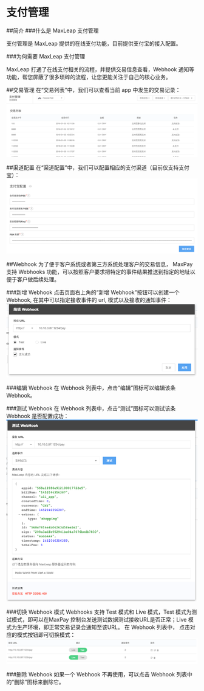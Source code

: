 # 支付管理
##简介
###什么是 MaxLeap 支付管理

支付管理是 MaxLeap 提供的在线支付功能，目前提供支付宝的接入配置。

###为何需要 MaxLeap 支付管理

MaxLeap 打通了在线支付相关的流程，并提供交易信息查看，Webhook 通知等功能，帮您屏蔽了很多琐碎的流程，让您更能关注于自己的核心业务。

##交易管理
在“交易列表”中，我们可以查看当前 app 中发生的交易记录：
![pay_records.png](../../../images/pay_records.png)

##渠道配置
在“渠道配置”中，我们可以配置相应的支付渠道（目前仅支持支付宝）：
![pay_channel_ali.png](../../../images/pay_channel_ali.png)

##Webhook
为了便于客户系统或者第三方系统处理客户的交易信息， MaxPay 支持 Webhooks 功能，可以按照客户要求把特定的事件结果推送到指定的地址以便于客户做后续处理。

###新增 Webhook
点击页面右上角的“新增 Webhook”按钮可以创建一个 Webhook, 在其中可以指定接收事件的 url, 模式以及接收的通知事件：
![pay_editwebhook.png](../../../images/pay_editwebhook.png)

###编辑 Webhook
在 Webhook 列表中，点击“编辑”图标可以编辑该条 Webhook。

###测试 Webhook
在 Webhook 列表中，点击“测试”图标可以测试该条 Webhook 是否配置成功：
![pay_testwebhook.png](../../../images/pay_testwebhook.png)

###切换 Webhook 模式
Webhooks 支持 Test 模式和 Live 模式，Test 模式为测试模式，即可以在MaxPay 控制台发送测试数据测试接收URL是否正常；Live 模式为生产环境，即正常交易记录会通知至该URL。
在 Webhook 列表中， 点击对应的模式按钮即可切换模式：
![pay_changewebhookmode.png](../../../images/pay_changewebhookmode.png)

###删除 Webhook
如果一个 Webhook 不再使用，可以点击 Webhook 列表中的“删除”图标来删除它。
